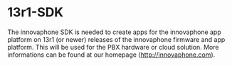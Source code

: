 # 13r1-SDK
The innovaphone SDK is needed to create apps for the innovaphone app platform on 13r1 (or newer) releases of the innovaphone firmware and app platform.
This will be used for the PBX hardware or cloud solution. More informations can be found at our homepage (http://innovaphone.com).

